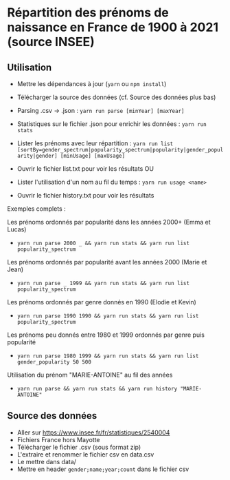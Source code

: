 # Répartition des prénoms de naissance en France de 1900 à 2021 (source INSEE)

## Utilisation

- Mettre les dépendances à jour (`yarn` ou `npm install`)
- Télécharger la source des données (cf. Source des données plus bas)
- Parsing .csv -> .json : `yarn run parse [minYear] [maxYear]`
- Statistiques sur le fichier .json pour enrichir les données : `yarn run stats`

- Lister les prénoms avec leur répartition : `yarn run list [sortBy=gender_spectrum|popularity_spectrum|popularity|gender_popularity|gender] [minUsage] [maxUsage]`
- Ouvrir le fichier list.txt pour voir les résultats
OU
- Lister l'utilisation d'un nom au fil du temps : `yarn run usage <name>`
- Ouvrir le fichier history.txt pour voir les résultats

Exemples complets :

Les prénoms ordonnés par popularité dans les années 2000+ (Emma et Lucas)
- `yarn run parse 2000 _ && yarn run stats && yarn run list popularity_spectrum`

Les prénoms ordonnés par popularité avant les années 2000 (Marie et Jean)
- `yarn run parse _ 1999 && yarn run stats && yarn run list popularity_spectrum`

Les prénoms ordonnés par genre donnés en 1990 (Elodie et Kevin)
- `yarn run parse 1990 1990 && yarn run stats && yarn run list popularity_spectrum`

Les prénoms peu donnés entre 1980 et 1999 ordonnés par genre puis popularité
- `yarn run parse 1980 1999 && yarn run stats && yarn run list gender_popularity 50 500`

Utilisation du prénom "MARIE-ANTOINE" au fil des années
- `yarn run parse && yarn run stats && yarn run history "MARIE-ANTOINE"`

## Source des données

- Aller sur https://www.insee.fr/fr/statistiques/2540004
- Fichiers France hors Mayotte
- Télécharger le fichier .csv (sous format zip)
- L'extraire et renommer le fichier csv en data.csv
- Le mettre dans data/
- Mettre en header `gender;name;year;count` dans le fichier csv